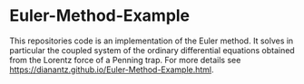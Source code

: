 # Euler-Method-Example
This repositories code is an implementation of the Euler method. 
It solves in particular the coupled system of the ordinary differential equations 
obtained from the Lorentz force of a Penning trap. 
For more details see https://dianantz.github.io/Euler-Method-Example.html.
